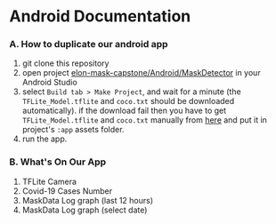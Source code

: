 # Android Documentation

### A. How to duplicate our android app
1. git clone this repository
2. open project [elon-mask-capstone/Android/MaskDetector](https://github.com/ArtzS/elon-mask-capstone/tree/main/Android/MaskDetector) in your Android Studio
3. select `Build tab > Make Project`, and wait for a minute (the `TFLite_Model.tflite` and `coco.txt` should be downloaded automatically). if the download fail then you have to get `TFLite_Model.tflite` and `coco.txt` manually from [here](https://drive.google.com/file/d/10wp5v2aw8lVLLdQ0072JxyAc5BDIqZJ-/view?usp=sharing) and put it in project's `:app` assets folder.
4. run the app.

### B. What's On Our App
1. TFLite Camera
2. Covid-19 Cases Number
3. MaskData Log graph (last 12 hours)
4. MaskData Log graph (select date)
